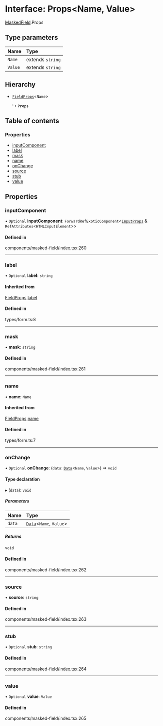 # Interface: Props<Name, Value\>

[MaskedField](../wiki/MaskedField).Props

## Type parameters

| Name | Type |
| :------ | :------ |
| `Name` | extends `string` |
| `Value` | extends `string` |

## Hierarchy

- [`FieldProps`](../wiki/Form.FieldProps)<`Name`\>

  ↳ **`Props`**

## Table of contents

### Properties

- [inputComponent](../wiki/MaskedField.Props#inputcomponent)
- [label](../wiki/MaskedField.Props#label)
- [mask](../wiki/MaskedField.Props#mask)
- [name](../wiki/MaskedField.Props#name)
- [onChange](../wiki/MaskedField.Props#onchange)
- [source](../wiki/MaskedField.Props#source)
- [stub](../wiki/MaskedField.Props#stub)
- [value](../wiki/MaskedField.Props#value)

## Properties

### inputComponent

• `Optional` **inputComponent**: `ForwardRefExoticComponent`<[`InputProps`](../wiki/MaskedField.InputProps) & `RefAttributes`<`HTMLInputElement`\>\>

#### Defined in

components/masked-field/index.tsx:260

___

### label

• `Optional` **label**: `string`

#### Inherited from

[FieldProps](../wiki/Form.FieldProps).[label](../wiki/Form.FieldProps#label)

#### Defined in

types/form.ts:8

___

### mask

• **mask**: `string`

#### Defined in

components/masked-field/index.tsx:261

___

### name

• **name**: `Name`

#### Inherited from

[FieldProps](../wiki/Form.FieldProps).[name](../wiki/Form.FieldProps#name)

#### Defined in

types/form.ts:7

___

### onChange

• `Optional` **onChange**: (`data`: [`Data`](../wiki/Form#data)<`Name`, `Value`\>) => `void`

#### Type declaration

▸ (`data`): `void`

##### Parameters

| Name | Type |
| :------ | :------ |
| `data` | [`Data`](../wiki/Form#data)<`Name`, `Value`\> |

##### Returns

`void`

#### Defined in

components/masked-field/index.tsx:262

___

### source

• **source**: `string`

#### Defined in

components/masked-field/index.tsx:263

___

### stub

• `Optional` **stub**: `string`

#### Defined in

components/masked-field/index.tsx:264

___

### value

• `Optional` **value**: `Value`

#### Defined in

components/masked-field/index.tsx:265
